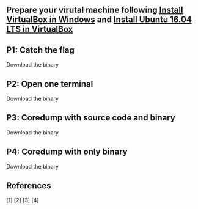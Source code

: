 
## Prepare your virutal machine following [Install VirtualBox in Windows](https://github.com/psusecurity/psusecurity.github.io/raw/master/doc/VirtualBox_Installation.pdf) and [Install Ubuntu 16.04 LTS in VirtualBox](https://github.com/psusecurity/psusecurity.github.io/raw/master/doc/Install_Ubuntu_16.04_LTS_in_VirtualBox.pdf)

## P1: Catch the flag

Download the binary

## P2: Open one terminal 

Download the binary

## P3: Coredump with source code and binary

Download the binary

## P4: Coredump with only binary

Download the binary

## References

[1] []()
[2] []()
[3] []()
[4] []()
